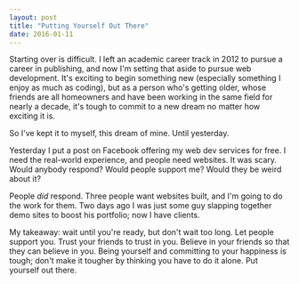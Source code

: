 ```yaml
---
layout: post
title: "Putting Yourself Out There"
date: 2016-01-11
---
```


Starting over is difficult. I left an academic career track in 2012 to pursue a career in publishing, and now I'm setting that aside to pursue web development. It's exciting to begin something new (especially something I enjoy as much as coding), but as a person who's getting older, whose friends are all homeowners and have been working in the same field for nearly a decade, it's tough to commit to a new dream no matter how exciting it is. 

So I've kept it to myself, this dream of mine. Until yesterday.

Yesterday I put a post on Facebook offering my web dev services for free. I need the real-world experience, and people need websites. It was scary. Would anybody respond? Would people support me? Would they be weird about it?

People *did* respond. Three people want websites built, and I'm going to do the work for them. Two days ago I was just some guy slapping together demo sites to boost his portfolio; now I have clients.

My takeaway: wait until you're ready, but don't wait too long. Let people support you. Trust your friends to trust in you. Believe in your friends so that they can believe in you. Being yourself and committing to your happiness is tough; don't make it tougher by thinking you have to do it alone. Put yourself out there.
